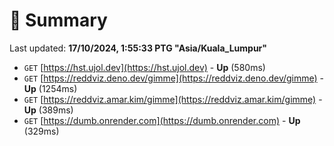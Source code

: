 # 📖 Summary
Last updated: **17/10/2024, 1:55:33 PTG "Asia/Kuala_Lumpur"**

- `GET` [https://hst.ujol.dev](https://hst.ujol.dev) - **Up** (580ms)
- `GET` [https://reddviz.deno.dev/gimme](https://reddviz.deno.dev/gimme) - **Up** (1254ms)
- `GET` [https://reddviz.amar.kim/gimme](https://reddviz.amar.kim/gimme) - **Up** (389ms)
- `GET` [https://dumb.onrender.com](https://dumb.onrender.com) - **Up** (329ms)
